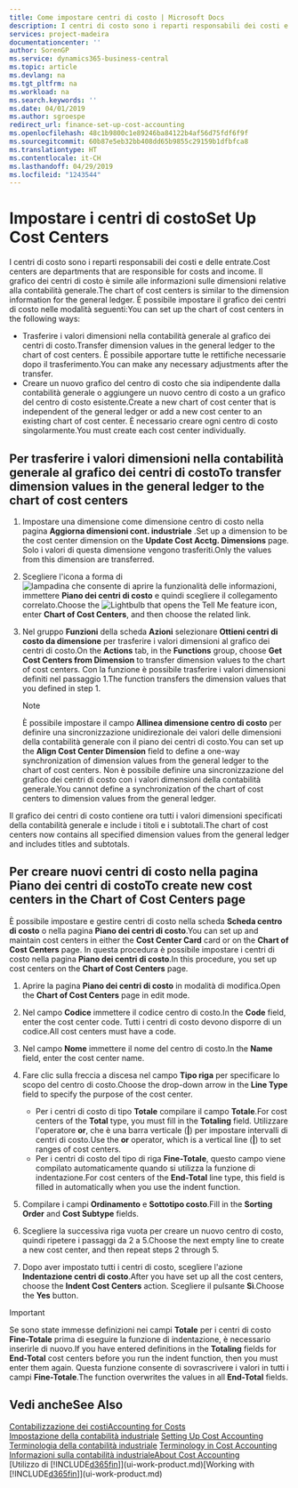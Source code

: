 ```yaml
---
title: Come impostare centri di costo | Microsoft Docs
description: I centri di costo sono i reparti responsabili dei costi e delle entrate. Il grafico dei centri di costo è simile alle informazioni sulle dimensioni relative alla contabilità generale.
services: project-madeira
documentationcenter: ''
author: SorenGP
ms.service: dynamics365-business-central
ms.topic: article
ms.devlang: na
ms.tgt_pltfrm: na
ms.workload: na
ms.search.keywords: ''
ms.date: 04/01/2019
ms.author: sgroespe
redirect_url: finance-set-up-cost-accounting
ms.openlocfilehash: 48c1b9800c1e89246ba84122b4af56d75fdf6f9f
ms.sourcegitcommit: 60b87e5eb32bb408dd65b9855c29159b1dfbfca8
ms.translationtype: HT
ms.contentlocale: it-CH
ms.lasthandoff: 04/29/2019
ms.locfileid: "1243544"
---
```

# <a name="set-up-cost-centers"></a><span data-ttu-id="49093-104">Impostare i centri di costo</span><span class="sxs-lookup"><span data-stu-id="49093-104">Set Up Cost Centers</span></span>
<span data-ttu-id="49093-105">I centri di costo sono i reparti responsabili dei costi e delle entrate.</span><span class="sxs-lookup"><span data-stu-id="49093-105">Cost centers are departments that are responsible for costs and income.</span></span> <span data-ttu-id="49093-106">Il grafico dei centri di costo è simile alle informazioni sulle dimensioni relative alla contabilità generale.</span><span class="sxs-lookup"><span data-stu-id="49093-106">The chart of cost centers is similar to the dimension information for the general ledger.</span></span> <span data-ttu-id="49093-107">È possibile impostare il grafico dei centri di costo nelle modalità seguenti:</span><span class="sxs-lookup"><span data-stu-id="49093-107">You can set up the chart of cost centers in the following ways:</span></span>  

-   <span data-ttu-id="49093-108">Trasferire i valori dimensioni nella contabilità generale al grafico dei centri di costo.</span><span class="sxs-lookup"><span data-stu-id="49093-108">Transfer dimension values in the general ledger to the chart of cost centers.</span></span> <span data-ttu-id="49093-109">È possibile apportare tutte le rettifiche necessarie dopo il trasferimento.</span><span class="sxs-lookup"><span data-stu-id="49093-109">You can make any necessary adjustments after the transfer.</span></span>  
-   <span data-ttu-id="49093-110">Creare un nuovo grafico del centro di costo che sia indipendente dalla contabilità generale o aggiungere un nuovo centro di costo a un grafico del centro di costo esistente.</span><span class="sxs-lookup"><span data-stu-id="49093-110">Create a new chart of cost center that is independent of the general ledger or add a new cost center to an existing chart of cost center.</span></span> <span data-ttu-id="49093-111">È necessario creare ogni centro di costo singolarmente.</span><span class="sxs-lookup"><span data-stu-id="49093-111">You must create each cost center individually.</span></span>  

## <a name="to-transfer-dimension-values-in-the-general-ledger-to-the-chart-of-cost-centers"></a><span data-ttu-id="49093-112">Per trasferire i valori dimensioni nella contabilità generale al grafico dei centri di costo</span><span class="sxs-lookup"><span data-stu-id="49093-112">To transfer dimension values in the general ledger to the chart of cost centers</span></span>  
1.  <span data-ttu-id="49093-113">Impostare una dimensione come dimensione centro di costo nella pagina **Aggiorna dimensioni cont. industriale** .</span><span class="sxs-lookup"><span data-stu-id="49093-113">Set up a dimension to be the cost center dimension on the **Update Cost Acctg. Dimensions** page.</span></span> <span data-ttu-id="49093-114">Solo i valori di questa dimensione vengono trasferiti.</span><span class="sxs-lookup"><span data-stu-id="49093-114">Only the values from this dimension are transferred.</span></span>  
2.  <span data-ttu-id="49093-115">Scegliere l'icona a forma di ![lampadina che consente di aprire la funzionalità delle informazioni](media/ui-search/search_small.png "Informazioni sull'operazione che si desidera eseguire"), immettere **Piano dei centri di costo** e quindi scegliere il collegamento correlato.</span><span class="sxs-lookup"><span data-stu-id="49093-115">Choose the ![Lightbulb that opens the Tell Me feature](media/ui-search/search_small.png "Tell me what you want to do") icon, enter **Chart of Cost Centers**, and then choose the related link.</span></span>  
3.  <span data-ttu-id="49093-116">Nel gruppo **Funzioni** della scheda **Azioni** selezionare **Ottieni centri di costo da dimensione** per trasferire i valori dimensioni al grafico dei centri di costo.</span><span class="sxs-lookup"><span data-stu-id="49093-116">On the **Actions** tab, in the **Functions** group, choose **Get Cost Centers from Dimension** to transfer dimension values to the chart of cost centers.</span></span> <span data-ttu-id="49093-117">Con la funzione è possibile trasferire i valori dimensioni definiti nel passaggio 1.</span><span class="sxs-lookup"><span data-stu-id="49093-117">The function transfers the dimension values that you defined in step 1.</span></span>  

    > [!NOTE]  
    >  <span data-ttu-id="49093-118">È possibile impostare il campo **Allinea dimensione centro di costo** per definire una sincronizzazione unidirezionale dei valori delle dimensioni della contabilità generale con il piano dei centri di costo.</span><span class="sxs-lookup"><span data-stu-id="49093-118">You can set up the **Align Cost Center Dimension**  field to define a one-way synchronization of dimension values from the general ledger to the chart of cost centers.</span></span> <span data-ttu-id="49093-119">Non è possibile definire una sincronizzazione del grafico dei centri di costo con i valori dimensioni della contabilità generale.</span><span class="sxs-lookup"><span data-stu-id="49093-119">You cannot define a synchronization of the chart of cost centers to dimension values from the general ledger.</span></span>  

<span data-ttu-id="49093-120">Il grafico dei centri di costo contiene ora tutti i valori dimensioni specificati della contabilità generale e include i titoli e i subtotali.</span><span class="sxs-lookup"><span data-stu-id="49093-120">The chart of cost centers now contains all specified dimension values from the general ledger and includes titles and subtotals.</span></span>  

## <a name="to-create-new-cost-centers-in-the-chart-of-cost-centers-page"></a><span data-ttu-id="49093-121">Per creare nuovi centri di costo nella pagina Piano dei centri di costo</span><span class="sxs-lookup"><span data-stu-id="49093-121">To create new cost centers in the Chart of Cost Centers page</span></span>  
<span data-ttu-id="49093-122">È possibile impostare e gestire centri di costo nella scheda **Scheda centro di costo** o nella pagina **Piano dei centri di costo**.</span><span class="sxs-lookup"><span data-stu-id="49093-122">You can set up and maintain cost centers in either the **Cost Center Card** card or on the **Chart of Cost Centers** page.</span></span> <span data-ttu-id="49093-123">In questa procedura è possibile impostare i centri di costo nella pagina **Piano dei centri di costo**.</span><span class="sxs-lookup"><span data-stu-id="49093-123">In this procedure, you set up cost centers on the **Chart of Cost Centers** page.</span></span>  

1. <span data-ttu-id="49093-124">Aprire la pagina **Piano dei centri di costo** in modalità di modifica.</span><span class="sxs-lookup"><span data-stu-id="49093-124">Open the **Chart of Cost Centers** page in edit mode.</span></span>  
2. <span data-ttu-id="49093-125">Nel campo  **Codice** immettere il codice centro di costo.</span><span class="sxs-lookup"><span data-stu-id="49093-125">In the **Code** field, enter the cost center code.</span></span> <span data-ttu-id="49093-126">Tutti i centri di costo devono disporre di un codice.</span><span class="sxs-lookup"><span data-stu-id="49093-126">All cost centers must have a code.</span></span>  
3. <span data-ttu-id="49093-127">Nel campo **Nome** immettere il nome del centro di costo.</span><span class="sxs-lookup"><span data-stu-id="49093-127">In the **Name** field, enter the cost center name.</span></span>  
4. <span data-ttu-id="49093-128">Fare clic sulla freccia a discesa nel campo **Tipo riga** per specificare lo scopo del centro di costo.</span><span class="sxs-lookup"><span data-stu-id="49093-128">Choose the drop-down arrow in the **Line Type** field to specify the purpose of the cost center.</span></span>  

    - <span data-ttu-id="49093-129">Per i centri di costo di tipo **Totale** compilare il campo **Totale**.</span><span class="sxs-lookup"><span data-stu-id="49093-129">For cost centers of the **Total** type, you must fill in the **Totaling** field.</span></span> <span data-ttu-id="49093-130">Utilizzare l'operatore **or**, che è una barra verticale (**&#124;**) per impostare intervalli di centri di costo.</span><span class="sxs-lookup"><span data-stu-id="49093-130">Use the **or** operator, which is a vertical line (**&#124;**) to set ranges of cost centers.</span></span>  
    - <span data-ttu-id="49093-131">Per i centri di costo del tipo di riga **Fine-Totale**, questo campo viene compilato automaticamente quando si utilizza la funzione di indentazione.</span><span class="sxs-lookup"><span data-stu-id="49093-131">For cost centers of the **End-Total** line type, this field is filled in automatically when you use the indent function.</span></span>  
5.  <span data-ttu-id="49093-132">Compilare i campi **Ordinamento** e **Sottotipo costo**.</span><span class="sxs-lookup"><span data-stu-id="49093-132">Fill in the **Sorting Order** and **Cost Subtype** fields.</span></span>  
6.  <span data-ttu-id="49093-133">Scegliere la successiva riga vuota per creare un nuovo centro di costo, quindi ripetere i passaggi da 2 a 5.</span><span class="sxs-lookup"><span data-stu-id="49093-133">Choose the next empty line to create a new cost center, and then repeat steps 2 through 5.</span></span>  
7.  <span data-ttu-id="49093-134">Dopo aver impostato tutti i centri di costo, scegliere l'azione **Indentazione centri di costo**.</span><span class="sxs-lookup"><span data-stu-id="49093-134">After you have set up all the cost centers, choose the **Indent Cost Centers** action.</span></span> <span data-ttu-id="49093-135">Scegliere il pulsante **Sì**.</span><span class="sxs-lookup"><span data-stu-id="49093-135">Choose the **Yes** button.</span></span>  

> [!IMPORTANT]  
>  <span data-ttu-id="49093-136">Se sono state immesse definizioni nei campi **Totale** per i centri di costo **Fine-Totale** prima di eseguire la funzione di indentazione, è necessario inserirle di nuovo.</span><span class="sxs-lookup"><span data-stu-id="49093-136">If you have entered definitions in the **Totaling** fields for **End-Total** cost centers before you run the indent function, then you must enter them again.</span></span> <span data-ttu-id="49093-137">Questa funzione consente di sovrascrivere i valori in tutti i campi **Fine-Totale**.</span><span class="sxs-lookup"><span data-stu-id="49093-137">The function overwrites the values in all **End-Total** fields.</span></span>  

## <a name="see-also"></a><span data-ttu-id="49093-138">Vedi anche</span><span class="sxs-lookup"><span data-stu-id="49093-138">See Also</span></span>  
[<span data-ttu-id="49093-139">Contabilizzazione dei costi</span><span class="sxs-lookup"><span data-stu-id="49093-139">Accounting for Costs</span></span>](finance-manage-cost-accounting.md)  
<span data-ttu-id="49093-140">[Impostazione della contabilità industriale](finance-set-up-cost-accounting.md) </span><span class="sxs-lookup"><span data-stu-id="49093-140">[Setting Up Cost Accounting](finance-set-up-cost-accounting.md) </span></span>  
<span data-ttu-id="49093-141">[Terminologia della contabilità industriale](finance-terminology-in-cost-accounting.md) </span><span class="sxs-lookup"><span data-stu-id="49093-141">[Terminology in Cost Accounting](finance-terminology-in-cost-accounting.md) </span></span>  
[<span data-ttu-id="49093-142">Informazioni sulla contabilità industriale</span><span class="sxs-lookup"><span data-stu-id="49093-142">About Cost Accounting</span></span>](finance-about-cost-accounting.md)  
<span data-ttu-id="49093-143">[Utilizzo di [!INCLUDE[d365fin](includes/d365fin_md.md)]](ui-work-product.md)</span><span class="sxs-lookup"><span data-stu-id="49093-143">[Working with [!INCLUDE[d365fin](includes/d365fin_md.md)]](ui-work-product.md)</span></span>
